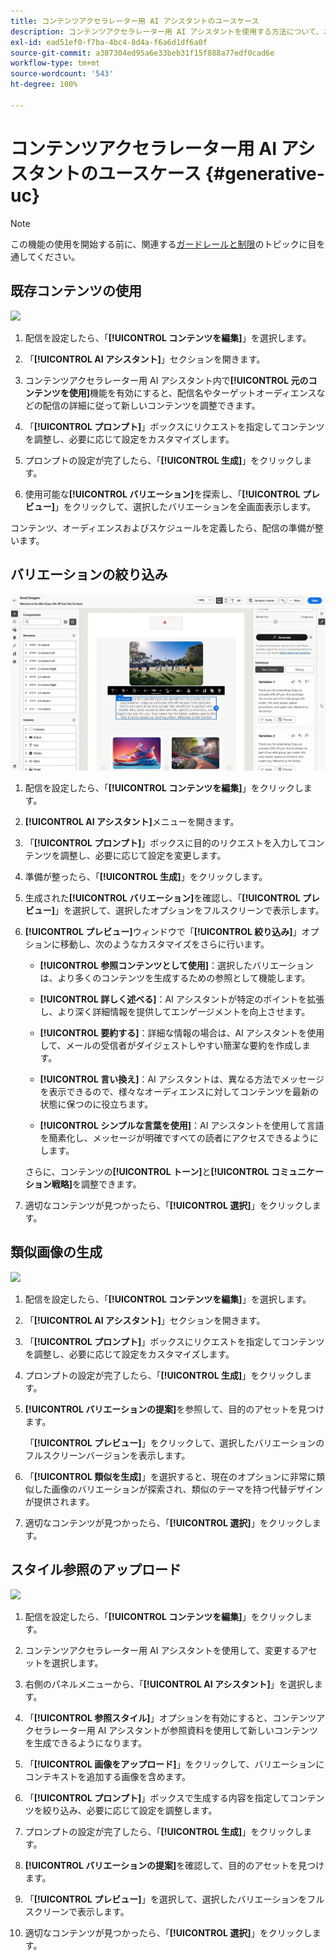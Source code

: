 ```yaml
---
title: コンテンツアクセラレーター用 AI アシスタントのユースケース
description: コンテンツアクセラレーター用 AI アシスタントを使用する方法について、ユースケースを通じて説明します
exl-id: ead51ef0-f7ba-4bc4-8d4a-f6a6d1df6a0f
source-git-commit: a387304ed95a6e33beb31f15f888a77edf0cad6e
workflow-type: tm+mt
source-wordcount: '543'
ht-degree: 100%

---
```


# コンテンツアクセラレーター用 AI アシスタントのユースケース {#generative-uc}

>[!NOTE]
>
>この機能の使用を開始する前に、関連する[ガードレールと制限](generative-gs.md#generative-guardrails)のトピックに目を通してください。

## 既存コンテンツの使用

![](assets/do-not-localize/gen-ai-reuse-text.gif)

1. 配信を設定したら、「**[!UICONTROL コンテンツを編集]**」を選択します。

1. 「**[!UICONTROL AI アシスタント]**」セクションを開きます。

1. コンテンツアクセラレーター用 AI アシスタント内で&#x200B;**[!UICONTROL 元のコンテンツを使用]**&#x200B;機能を有効にすると、配信名やターゲットオーディエンスなどの配信の詳細に従って新しいコンテンツを調整できます。

1. 「**[!UICONTROL プロンプト]**」ボックスにリクエストを指定してコンテンツを調整し、必要に応じて設定をカスタマイズします。

1. プロンプトの設定が完了したら、「**[!UICONTROL 生成]**」をクリックします。

1. 使用可能な&#x200B;**[!UICONTROL バリエーション]**&#x200B;を探索し、「**[!UICONTROL プレビュー]**」をクリックして、選択したバリエーションを全画面表示します。

コンテンツ、オーディエンスおよびスケジュールを定義したら、配信の準備が整います。

## バリエーションの絞り込み

![](assets/do-not-localize/gen-ai-variation.gif)

1. 配信を設定したら、「**[!UICONTROL コンテンツを編集]**」をクリックします。

1. **[!UICONTROL AI アシスタント]**&#x200B;メニューを開きます。

1. 「**[!UICONTROL プロンプト]**」ボックスに目的のリクエストを入力してコンテンツを調整し、必要に応じて設定を変更します。

1. 準備が整ったら、「**[!UICONTROL 生成]**」をクリックします。

1. 生成された&#x200B;**[!UICONTROL バリエーション]**&#x200B;を確認し、「**[!UICONTROL プレビュー]**」を選択して、選択したオプションをフルスクリーンで表示します。

1. **[!UICONTROL プレビュー]**&#x200B;ウィンドウで「**[!UICONTROL 絞り込み]**」オプションに移動し、次のようなカスタマイズをさらに行います。

   * **[!UICONTROL 参照コンテンツとして使用]**：選択したバリエーションは、より多くのコンテンツを生成するための参照として機能します。

   * **[!UICONTROL 詳しく述べる]**：AI アシスタントが特定のポイントを拡張し、より深く詳細情報を提供してエンゲージメントを向上させます。

   * **[!UICONTROL 要約する]**：詳細な情報の場合は、AI アシスタントを使用して、メールの受信者がダイジェストしやすい簡潔な要約を作成します。

   * **[!UICONTROL 言い換え]**：AI アシスタントは、異なる方法でメッセージを表示できるので、様々なオーディエンスに対してコンテンツを最新の状態に保つのに役立ちます。

   * **[!UICONTROL シンプルな言葉を使用]**：AI アシスタントを使用して言語を簡素化し、メッセージが明確ですべての読者にアクセスできるようにします。

   さらに、コンテンツの&#x200B;**[!UICONTROL トーン]**&#x200B;と&#x200B;**[!UICONTROL コミュニケーション戦略]**&#x200B;を調整できます。

1. 適切なコンテンツが見つかったら、「**[!UICONTROL 選択]**」をクリックします。

## 類似画像の生成

![](assets/do-not-localize/uc-image-similar.gif)

1. 配信を設定したら、「**[!UICONTROL コンテンツを編集]**」を選択します。

1. 「**[!UICONTROL AI アシスタント]**」セクションを開きます。

1. 「**[!UICONTROL プロンプト]**」ボックスにリクエストを指定してコンテンツを調整し、必要に応じて設定をカスタマイズします。

1. プロンプトの設定が完了したら、「**[!UICONTROL 生成]**」をクリックします。

1. **[!UICONTROL バリエーションの提案]**&#x200B;を参照して、目的のアセットを見つけます。

   「**[!UICONTROL プレビュー]**」をクリックして、選択したバリエーションのフルスクリーンバージョンを表示します。

1. 「**[!UICONTROL 類似を生成]**」を選択すると、現在のオプションに非常に類似した画像のバリエーションが探索され、類似のテーマを持つ代替デザインが提供されます。

1. 適切なコンテンツが見つかったら、「**[!UICONTROL 選択]**」をクリックします。

## スタイル参照のアップロード

![](assets/do-not-localize/uc-image-reference.gif)

1. 配信を設定したら、「**[!UICONTROL コンテンツを編集]**」をクリックします。

1. コンテンツアクセラレーター用 AI アシスタントを使用して、変更するアセットを選択します。

1. 右側のパネルメニューから、「**[!UICONTROL AI アシスタント]**」を選択します。

1. 「**[!UICONTROL 参照スタイル]**」オプションを有効にすると、コンテンツアクセラレーター用 AI アシスタントが参照資料を使用して新しいコンテンツを生成できるようになります。

1. 「**[!UICONTROL 画像をアップロード]**」をクリックして、バリエーションにコンテキストを追加する画像を含めます。

1. 「**[!UICONTROL プロンプト]**」ボックスで生成する内容を指定してコンテンツを絞り込み、必要に応じて設定を調整します。

1. プロンプトの設定が完了したら、「**[!UICONTROL 生成]**」をクリックします。

1. **[!UICONTROL バリエーションの提案]**&#x200B;を確認して、目的のアセットを見つけます。

1. 「**[!UICONTROL プレビュー]**」を選択して、選択したバリエーションをフルスクリーンで表示します。

1. 適切なコンテンツが見つかったら、「**[!UICONTROL 選択]**」をクリックします。
